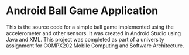 # Android Ball Game Application

This is the source code for a simple ball game implemented using the accelerometer and other sensors. It was created in Android Studio using Java and XML. This project was completed as part of a university assignment for COMPX202 Mobile Computing and Software Architecture.
